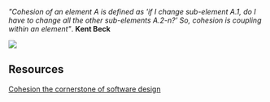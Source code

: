 _"Cohesion of an element A is defined as 'if I change sub-element A.1, do I have to change all the other sub-elements A.2-n?' So, cohesion is coupling within an element"_. **Kent Beck**

![](https://codurance.com/assets/custom/img/blog/2016-03-03-cohesion/cohesion_test.jpg)

## Resources

[Cohesion the cornerstone of software design](https://codurance.com/software-creation/2016/03/03/cohesion-cornerstone-software-design/)